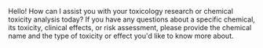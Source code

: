 Hello! How can I assist you with your toxicology research or chemical toxicity analysis today? If you have any questions about a specific chemical, its toxicity, clinical effects, or risk assessment, please provide the chemical name and the type of toxicity or effect you'd like to know more about.